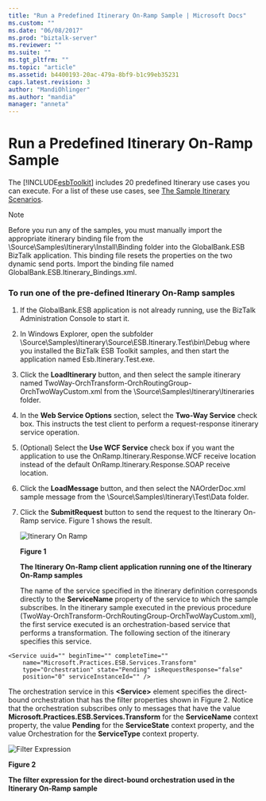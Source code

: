 ```yaml
---
title: "Run a Predefined Itinerary On-Ramp Sample | Microsoft Docs"
ms.custom: ""
ms.date: "06/08/2017"
ms.prod: "biztalk-server"
ms.reviewer: ""
ms.suite: ""
ms.tgt_pltfrm: ""
ms.topic: "article"
ms.assetid: b4400193-20ac-479a-8bf9-b1c99eb35231
caps.latest.revision: 3
author: "MandiOhlinger"
ms.author: "mandia"
manager: "anneta"
---
```

# Run a Predefined Itinerary On-Ramp Sample
The [!INCLUDE[esbToolkit](../includes/esbtoolkit-md.md)] includes 20 predefined Itinerary use cases you can execute. For a list of these use cases, see [The Sample Itinerary Scenarios](../esb-toolkit/the-sample-itinerary-scenarios.md).  
  
> [!NOTE]
>  Before you run any of the samples, you must manually import the appropriate itinerary binding file from the \Source\Samples\Itinerary\Install\Binding folder into the GlobalBank.ESB BizTalk application. This binding file resets the properties on the two dynamic send ports. Import the binding file named GlobalBank.ESB.Itinerary_Bindings.xml.  
  
### To run one of the pre-defined Itinerary On-Ramp samples  
  
1. If the GlobalBank.ESB application is not already running, use the BizTalk Administration Console to start it.  
  
2. In Windows Explorer, open the subfolder \Source\Samples\Itinerary\Source\ESB.Itinerary.Test\bin\Debug where you installed the BizTalk ESB Toolkit samples, and then start the application named Esb.Itinerary.Test.exe.  
  
3. Click the **LoadItinerary** button, and then select the sample itinerary named TwoWay-OrchTransform-OrchRoutingGroup-OrchTwoWayCustom.xml from the \Source\Samples\Itinerary\Itineraries folder.  
  
4. In the **Web Service Options** section, select the **Two-Way Service** check box. This instructs the test client to perform a request-response itinerary service operation.  
  
5. (Optional) Select the **Use WCF Service** check box if you want the application to use the OnRamp.Itinerary.Response.WCF receive location instead of the default OnRamp.Itinerary.Response.SOAP receive location.  
  
6. Click the **LoadMessage** button, and then select the NAOrderDoc.xml sample message from the \Source\Samples\Itinerary\Test\Data folder.  
  
7. Click the **SubmitRequest** button to send the request to the Itinerary On-Ramp service. Figure 1 shows the result.  
  
   ![Itinerary On Ramp](../esb-toolkit/media/ch6-itineraryonramp.gif "Ch6-ItineraryOnRamp")  
  
   **Figure 1**  
  
   **The Itinerary On-Ramp client application running one of the Itinerary On-Ramp samples**  
  
   The name of the service specified in the itinerary definition corresponds directly to the **ServiceName** property of the service to which the sample subscribes. In the itinerary sample executed in the previous procedure (TwoWay-OrchTransform-OrchRoutingGroup-OrchTwoWayCustom.xml), the first service executed is an orchestration-based service that performs a transformation. The following section of the itinerary specifies this service.  
  
```  
<Service uuid="" beginTime="" completeTime=""   
    name="Microsoft.Practices.ESB.Services.Transform"  
    type="Orchestration" state="Pending" isRequestResponse="false"  
    position="0" serviceInstanceId="" />  
```  
  
 The orchestration service in this **\<Service\>** element specifies the direct-bound orchestration that has the filter properties shown in Figure 2. Notice that the orchestration subscribes only to messages that have the value **Microsoft.Practices.ESB.Services.Transform** for the **ServiceName** context property, the value **Pending** for the **ServiceState** context property, and the value Orchestration for the **ServiceType** context property.  
  
 ![Filter Expression](../esb-toolkit/media/ch6-filterexpression.gif "Ch6-FilterExpression")  
  
 **Figure 2**  
  
 **The filter expression for the direct-bound orchestration used in the Itinerary On-Ramp sample**